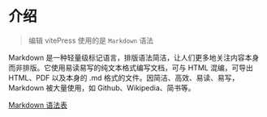 # 介绍

> 编辑 vitePress 使用的是 `Markdown` 语法

Markdown 是一种轻量级标记语言，排版语法简洁，让人们更多地关注内容本身而非排版。它使用易读易写的纯文本格式编写文档，可与 HTML 混编，可导出 HTML、PDF 以及本身的 .md 格式的文件。因简洁、高效、易读、易写，Markdown 被大量使用，如 Github、Wikipedia、简书等。

[Markdown 语法表](https://markdown.com.cn/cheat-sheet.html)
